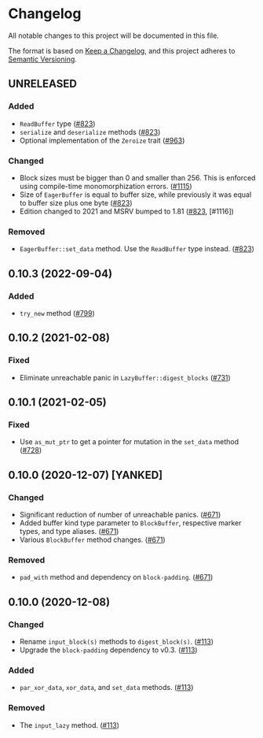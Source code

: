 # Changelog
All notable changes to this project will be documented in this file.

The format is based on [Keep a Changelog](https://keepachangelog.com/en/1.0.0/),
and this project adheres to [Semantic Versioning](https://semver.org/spec/v2.0.0.html).

## UNRELEASED
### Added
- `ReadBuffer` type ([#823])
- `serialize` and `deserialize` methods ([#823])
- Optional implementation of the `Zeroize` trait ([#963])

### Changed
- Block sizes must be bigger than 0 and smaller than 256.
  This is enforced using compile-time monomorphization errors. ([#1115])
- Size of `EagerBuffer` is equal to buffer size, while previously it was equal
  to buffer size plus one byte ([#823])
- Edition changed to 2021 and MSRV bumped to 1.81 ([#823], [#1116])

### Removed
- `EagerBuffer::set_data` method. Use the `ReadBuffer` type instead. ([#823])

[#823]: https://github.com/RustCrypto/utils/pull/823
[#963]: https://github.com/RustCrypto/utils/pull/963
[#1115]: https://github.com/RustCrypto/utils/pull/1115
[#1115]: https://github.com/RustCrypto/utils/pull/1116

## 0.10.3 (2022-09-04)
### Added
- `try_new` method ([#799])

[#799]: https://github.com/RustCrypto/utils/pull/799

## 0.10.2 (2021-02-08)
### Fixed
- Eliminate unreachable panic in `LazyBuffer::digest_blocks` ([#731])

[#731]: https://github.com/RustCrypto/utils/pull/731

## 0.10.1 (2021-02-05)
### Fixed
- Use `as_mut_ptr` to get a pointer for mutation in the `set_data` method ([#728])

[#728]: https://github.com/RustCrypto/utils/pull/728

## 0.10.0 (2020-12-07) [YANKED]
### Changed
- Significant reduction of number of unreachable panics. ([#671])
- Added buffer kind type parameter to `BlockBuffer`, respective marker types, and type aliases. ([#671])
- Various `BlockBuffer` method changes. ([#671])

### Removed
- `pad_with` method and dependency on `block-padding`. ([#671])

[#671]: https://github.com/RustCrypto/utils/pull/671

## 0.10.0 (2020-12-08)
### Changed
- Rename `input_block(s)` methods to `digest_block(s)`. ([#113])
- Upgrade the `block-padding` dependency to v0.3. ([#113])

### Added
- `par_xor_data`, `xor_data`, and `set_data` methods. ([#113])

### Removed
- The `input_lazy` method. ([#113])

[#113]: https://github.com/RustCrypto/utils/pull/113
